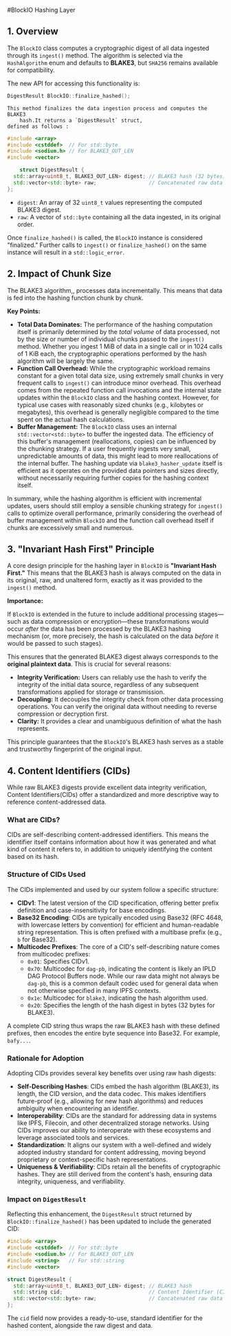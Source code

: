 #BlockIO Hashing Layer

## 1. Overview

The `BlockIO` class computes a cryptographic digest of all data ingested through its `ingest()` method. The algorithm is selected via the `HashAlgorithm` enum and defaults to **BLAKE3**, but `SHA256` remains available for compatibility.

The new API for accessing this functionality is:

```cpp
DigestResult BlockIO::finalize_hashed();
```

    This method finalizes the data ingestion process and computes the BLAKE3
        hash.It returns a `DigestResult` struct,
    defined as follows :

```cpp
#include <array>
#include <cstddef>  // For std::byte
#include <sodium.h> // For BLAKE3_OUT_LEN
#include <vector>

    struct DigestResult {
  std::array<uint8_t, BLAKE3_OUT_LEN> digest; // BLAKE3 hash (32 bytes)
  std::vector<std::byte> raw;                 // Concatenated raw data
};
```

-   `digest`: An array of 32 `uint8_t` values representing the computed BLAKE3 digest.
-   `raw`: A vector of `std::byte` containing all the data ingested, in its original order.

Once `finalize_hashed()` is called, the `BlockIO` instance is considered "finalized." Further calls to `ingest()` or `finalize_hashed()` on the same instance will result in a `std::logic_error`.

## 2. Impact of Chunk Size

The BLAKE3 algorithm,, processes data incrementally. This means that data is fed into the hashing function chunk by chunk.

**Key Points:**

*   **Total Data Dominates:** The performance of the hashing computation itself is primarily determined by the *total volume* of data processed, not by the size or number of individual chunks passed to the `ingest()` method. Whether you ingest 1 MiB of data in a single call or in 1024 calls of 1 KiB each, the cryptographic operations performed by the hash algorithm will be largely the same.
*   **Function Call Overhead:** While the cryptographic workload remains constant for a given total data size, using extremely small chunks in very frequent calls to `ingest()` can introduce minor overhead. This overhead comes from the repeated function call invocations and the internal state updates within the `BlockIO` class and the hashing context. However, for typical use cases with reasonably sized chunks (e.g., kilobytes or megabytes), this overhead is generally negligible compared to the time spent on the actual hash calculations.
*   **Buffer Management:** The `BlockIO` class uses an internal `std::vector<std::byte>` to buffer the ingested data. The efficiency of this buffer's management (reallocations, copies) can be influenced by the chunking strategy. If a user frequently ingests very small, unpredictable amounts of data, this might lead to more reallocations of the internal buffer. The hashing update via `blake3_hasher_update` itself is efficient as it operates on the provided data pointers and sizes directly, without necessarily requiring further copies for the hashing context itself.

In summary, while the hashing algorithm is efficient with incremental updates, users should still employ a sensible chunking strategy for `ingest()` calls to optimize overall performance, primarily considering the overhead of buffer management within `BlockIO` and the function call overhead itself if chunks are excessively small and numerous.

## 3. "Invariant Hash First" Principle

A core design principle for the hashing layer in `BlockIO` is **"Invariant Hash First."** This means that the BLAKE3 hash is always computed on the data in its original, raw, and unaltered form, exactly as it was provided to the `ingest()` method.

**Importance:**

If `BlockIO` is extended in the future to include additional processing stages—such as data compression or encryption—these transformations would occur *after* the data has been processed by the BLAKE3 hashing mechanism (or, more precisely, the hash is calculated on the data *before* it would be passed to such stages).

This ensures that the generated BLAKE3 digest always corresponds to the **original plaintext data**. This is crucial for several reasons:

*   **Integrity Verification:** Users can reliably use the hash to verify the integrity of the initial data source, regardless of any subsequent transformations applied for storage or transmission.
*   **Decoupling:** It decouples the integrity check from other data processing operations. You can verify the original data without needing to reverse compression or decryption first.
*   **Clarity:** It provides a clear and unambiguous definition of what the hash represents.

This principle guarantees that the `BlockIO`'s BLAKE3 hash serves as a stable and trustworthy fingerprint of the original input.

## 4. Content Identifiers (CIDs)

While raw BLAKE3 digests provide excellent data integrity verification,
    Content Identifiers(CIDs) offer a standardized and more descriptive way to reference content-addressed data.

### What are CIDs?

CIDs are self-describing content-addressed identifiers. This means the identifier itself contains information about how it was generated and what kind of content it refers to, in addition to uniquely identifying the content based on its hash.

### Structure of CIDs Used

The CIDs implemented and used by our system follow a specific structure:

*   **CIDv1**: The latest version of the CID specification, offering better prefix definition and case-insensitivity for base encodings.
*   **Base32 Encoding**: CIDs are typically encoded using Base32 (RFC 4648, with lowercase letters by convention) for efficient and human-readable string representation. This is often prefixed with a multibase prefix (e.g., `b` for Base32).
*   **Multicodec Prefixes**: The core of a CID's self-describing nature comes from multicodec prefixes:
    *   `0x01`: Specifies CIDv1.
    *   `0x70`: Multicodec for `dag-pb`, indicating the content is likely an IPLD DAG Protocol Buffers node. While our raw data might not always be `dag-pb`, this is a common default codec used for general data when not otherwise specified in many IPFS contexts.
    *   `0x1e`: Multicodec for `blake3`, indicating the hash algorithm used.
    *   `0x20`: Specifies the length of the hash digest in bytes (32 bytes for BLAKE3).

A complete CID string thus wraps the raw BLAKE3 hash with these defined prefixes, then encodes the entire byte sequence into Base32. For example, `bafy...`.

### Rationale for Adoption

Adopting CIDs provides several key benefits over using raw hash digests:

*   **Self-Describing Hashes**: CIDs embed the hash algorithm (BLAKE3), its length, the CID version, and the data codec. This makes identifiers future-proof (e.g., allowing for new hash algorithms) and reduces ambiguity when encountering an identifier.
*   **Interoperability**: CIDs are the standard for addressing data in systems like IPFS, Filecoin, and other decentralized storage networks. Using CIDs improves our ability to interoperate with these ecosystems and leverage associated tools and services.
*   **Standardization**: It aligns our system with a well-defined and widely adopted industry standard for content addressing, moving beyond proprietary or context-specific hash representations.
*   **Uniqueness & Verifiability**: CIDs retain all the benefits of cryptographic hashes. They are still derived from the content's hash, ensuring data integrity, uniqueness, and verifiability.

### Impact on `DigestResult`

Reflecting this enhancement, the `DigestResult` struct returned by `BlockIO::finalize_hashed()` has been updated to include the generated CID:

```cpp
#include <array>
#include <cstddef>  // For std::byte
#include <sodium.h> // For BLAKE3_OUT_LEN
#include <string>   // For std::string
#include <vector>

struct DigestResult {
  std::array<uint8_t, BLAKE3_OUT_LEN> digest; // BLAKE3 hash
  std::string cid;                            // Content Identifier (CID) string
  std::vector<std::byte> raw;                 // Concatenated raw data
};
```
The `cid` field now provides a ready-to-use, standard identifier for the hashed content, alongside the raw digest and data.
